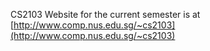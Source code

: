CS2103 Website for the current semester is at [http://www.comp.nus.edu.sg/~cs2103](http://www.comp.nus.edu.sg/~cs2103)
